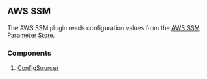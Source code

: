 ## AWS SSM

The AWS SSM plugin reads configuration values from the [AWS SSM Parameter Store](https://docs.aws.amazon.com/systems-manager/latest/userguide/systems-manager-parameter-store.html).

### Components

1. [ConfigSourcer](/waypoint/integrations/hashicorp/aws-ssm/latest/components/config-sourcer)

